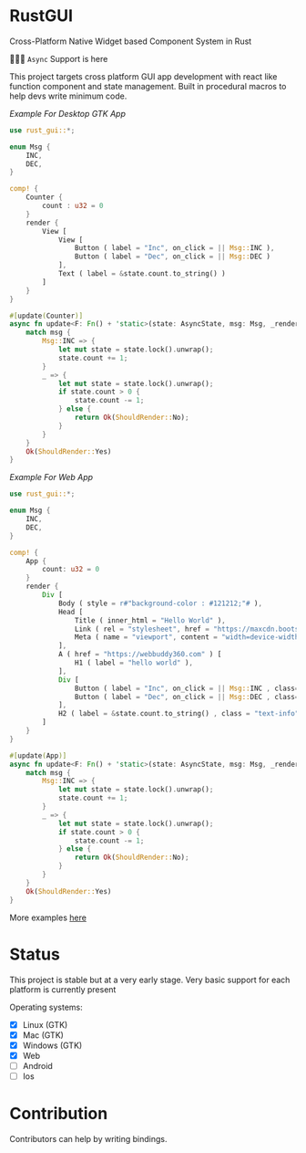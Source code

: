 # RustGUI

Cross-Platform Native Widget based Component System in Rust

🎉🥂🥳 `Async` Support is here

This project targets cross platform GUI app development with react like function component and state management. Built
in procedural macros to help devs write minimum code.

*Example For Desktop GTK App*

```rust
use rust_gui::*;

enum Msg {
    INC,
    DEC,
}

comp! {
    Counter {
        count : u32 = 0
    }
    render {
        View [
            View [
                Button ( label = "Inc", on_click = || Msg::INC ),
                Button ( label = "Dec", on_click = || Msg::DEC )
            ],
            Text ( label = &state.count.to_string() )
        ]
    }
}

#[update(Counter)]
async fn update<F: Fn() + 'static>(state: AsyncState, msg: Msg, _render: F) -> AsyncResult<ShouldRender> {
    match msg {
        Msg::INC => {
            let mut state = state.lock().unwrap();
            state.count += 1;
        }
        _ => {
            let mut state = state.lock().unwrap();
            if state.count > 0 {
                state.count -= 1;
            } else {
                return Ok(ShouldRender::No);
            }
        }
    }
    Ok(ShouldRender::Yes)
}
```

*Example For Web App*

```rust
use rust_gui::*;

enum Msg {
    INC,
    DEC,
}

comp! {
    App {
        count: u32 = 0
    }
    render {
        Div [
            Body ( style = r#"background-color : #121212;"# ),
            Head [
                Title ( inner_html = "Hello World" ),
                Link ( rel = "stylesheet", href = "https://maxcdn.bootstrapcdn.com/bootstrap/4.5.2/css/bootstrap.min.css" ),
                Meta ( name = "viewport", content = "width=device-width, initial-scale=1" )
            ],
            A ( href = "https://webbuddy360.com" ) [
                H1 ( label = "hello world" ),
            ],
            Div [
                Button ( label = "Inc", on_click = || Msg::INC , class="btn btn-dark"),
                Button ( label = "Dec", on_click = || Msg::DEC , class="btn btn-light")
            ],
            H2 ( label = &state.count.to_string() , class = "text-info")
        ]
    }
}

#[update(App)]
async fn update<F: Fn() + 'static>(state: AsyncState, msg: Msg, _render: F) -> AsyncResult<ShouldRender> {
    match msg {
        Msg::INC => {
            let mut state = state.lock().unwrap();
            state.count += 1;
        }
        _ => {
            let mut state = state.lock().unwrap();
            if state.count > 0 {
                state.count -= 1;
            } else {
                return Ok(ShouldRender::No);
            }
        }
    }
    Ok(ShouldRender::Yes)
}
```

More examples [here](examples)

# Status

This project is stable but at a very early stage. Very basic support for each platform is currently present

Operating systems:

+ [x] Linux (GTK)
+ [x] Mac (GTK)
+ [x] Windows (GTK)
+ [x] Web
+ [ ] Android
+ [ ] Ios

# Contribution

Contributors can help by writing bindings.